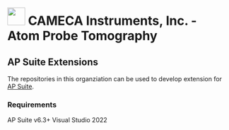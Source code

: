 # <img src="https://user-images.githubusercontent.com/92824978/180858859-8905c2c5-16e0-45b3-aac7-190e7fe3fb2f.png" width="40" height="40"> CAMECA Instruments, Inc. - Atom Probe Tomography

## AP Suite Extensions
The repositories in this organziation can be used to develop extension for [AP Suite](https://www.cameca.com/service/software/apsuite).

### Requirements
AP Suite v6.3+
Visual Studio 2022
